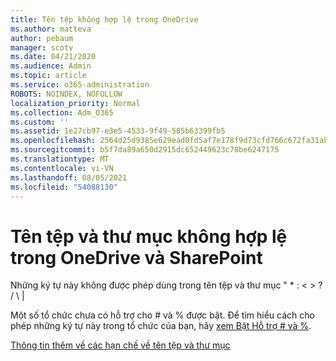 ```yaml
---
title: Tên tệp không hợp lệ trong OneDrive
ms.author: matteva
author: pebaum
manager: scotv
ms.date: 04/21/2020
ms.audience: Admin
ms.topic: article
ms.service: o365-administration
ROBOTS: NOINDEX, NOFOLLOW
localization_priority: Normal
ms.collection: Adm_O365
ms.custom: ''
ms.assetid: 1e27cb97-e3e5-4533-9f49-585b63399fb5
ms.openlocfilehash: 2564d25d9385e629ead0fd5af7e178f9d73cfd766c672fa31abc493185786c76
ms.sourcegitcommit: b5f7da89a650d2915dc652449623c78be6247175
ms.translationtype: MT
ms.contentlocale: vi-VN
ms.lasthandoff: 08/05/2021
ms.locfileid: "54088130"
---
```

# <a name="invalid-file-and-folder-names-in-onedrive-and-sharepoint"></a>Tên tệp và thư mục không hợp lệ trong OneDrive và SharePoint

Những ký tự này không được phép dùng trong tên tệp và thư mục " \* : \< \> ? / \ | 
  
Một số tổ chức chưa có hỗ trợ cho # và % được bật. Để tìm hiểu cách cho phép những ký tự này trong tổ chức của bạn, hãy [xem Bật Hỗ trợ # và %](https://go.microsoft.com/fwlink/?linkid=862611). 
  
[Thông tin thêm về các hạn chế về tên tệp và thư mục](https://go.microsoft.com/fwlink/?linkid=866430)
  

